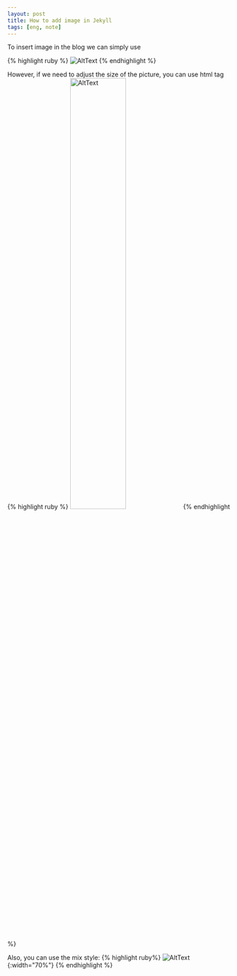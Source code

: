 ```yaml
---
layout: post
title: How to add image in Jekyll
tags: [eng, note]
---
```


To insert image in the blog we can simply use

{% highlight ruby %}
![AltText](/path/to/img.jpg)
{% endhighlight %}

However, if we need to adjust the size of the picture, you can use html tag
{% highlight ruby %}
<img src="/assets/img/test.jpg" width="50%" alt="AltText" />
{% endhighlight %}

Also, you can use the mix style:
{% highlight ruby%}
![AltText](/assets/img/test.jpg){:width="70%"}
{% endhighlight %}
